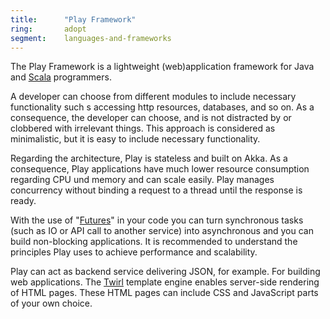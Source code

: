 ```yaml
---
title:      "Play Framework"
ring:       adopt
segment:    languages-and-frameworks
---
```


The Play Framework is a lightweight (web)application framework for Java and [Scala](/languages-and-frameworks/scala-lang/) programmers.

A developer can choose from different modules to include necessary functionality such s accessing http resources, databases, and so on. As a consequence, the developer can choose, and is not distracted by or clobbered with irrelevant things. This approach is considered as minimalistic, but it is easy to include necessary functionality.

Regarding the architecture, Play is stateless and built on Akka. As a consequence, Play applications have much lower resource consumption regarding CPU und memory and can scale easily. Play manages concurrency without binding a request to a thread until the response is ready.

With the use of "[Futures](http://docs.scala-lang.org/overviews/core/futures.html)" in your code you can turn synchronous tasks (such as IO or API call to another service) into asynchronous and you can build non-blocking applications. It is recommended to understand the principles Play uses to achieve performance and scalability.

Play can act as backend service delivering JSON, for example. For building web applications. The [Twirl](https://www.playframework.com/documentation/2.5.x/ScalaTemplates) template engine enables server-side rendering of HTML pages. These HTML pages can include CSS and JavaScript parts of your own choice.
